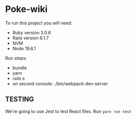 # Poke-wiki

To run this project you will need:
* Ruby version 3.0.6
* Rails version 6.1.7
* NVM
* Node 19.6.1

Run steps:
* bundle
* yarn
* rails s
* on second console: ./bin/webpack-dev-server

## TESTING
We're going to use Jest to test React files. Run `yarn run test`